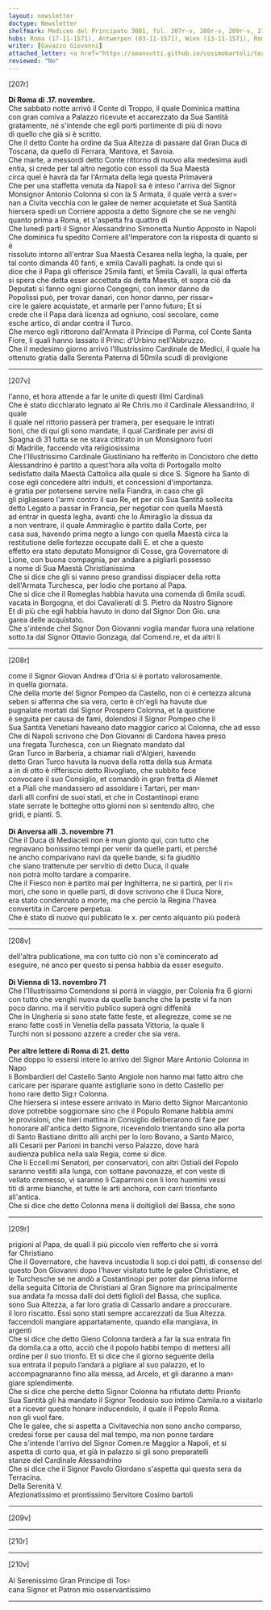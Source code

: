 ```yaml
---
layout: newsletter
doctype: Newsletter
shelfmark: Mediceo del Principato 3081, fol. 207r-v, 208r-v, 209r-v, 210r-v
hubs: Roma (17-11-1571), Antwerpen (03-11-1571), Wien (13-11-1571), Roma (21-11-1571)
writer: [Gavazzo Giovanni]
attached_letter: <a href="https://smansutti.github.io/cosimobartoli/texts/2980_063/">2980_063</a>
reviewed: "No"
---
```


[207r]  
  
  
<strong>Di Roma di .17. novembre.</strong>  
Che sabbato notte arrivò il Conte di Troppo, il quale Dominica mattina  
con gran comiva a Palazzo ricevute et accarezzato da Sua Santità  
gratamente, né s'intende che egli porti portimente di più di novo  
di quello che già si è scritto.  
Che il detto Conte ha ordine da Sua Altezza di passare dal Gran Duca di  
Toscana, da quello di Ferrara, Mantova, et Savoia.  
Che marte, a messordi detto Conte rittorno di nuovo alla medesima audi  
entia, si crede per tal altro negotio con essoli da Sua Maestà  
circa quel è havrà da far l'Armata della lega questa Primavera  
Che per una staffetta venuta da Napoli sa è inteso l'arriva del Signor  
Monsignor Antonio Colonna si con la S Armata, il quale verrà a sver=  
nan a Civita vecchia con le galee de nemer acquietate et Sua Santità  
hiersera spedi un Corriere apposta a detto Signore che se ne venghi  
quanto prima a Roma, et s'aspetta fra quattro di  
Che lunedì partì il Signor Alessandrino Simonetta Nuntio Apposto in Napoli  
Che dominica fu spedito Corriere all'Imperatore con la risposta di quanto si è  
rissoluto intorno all'entrar Sua Maestà Cesarea nella legha, la quale, per  
tal conto dimanda 40 fanti, e xmila Cavalli paghati. la onde qui si  
dice che il Papa gli offerisce 25mila fanti, et 5mila Cavalli, la qual offerta  
si spera che detta esser accettata da detta Maestà, et sopra ciò da  
Deputati si fanno ogni giorno Congegni, con inmor danno de  
Popolissi può, per trovar danari, con honor danno, per rissar=  
cire le galere acquistate, et armarle per l'anno futuro; Et si  
crede che il Papa darà licenza ad ogniuno, così secolare, come  
esche artico, di andar contra il Turco.  
Che merco egli rittorono dall'Armata il Principe di Parma, col Conte Santa  
Fiore, li quali hanno lassato il Princ: d'Urbino nell'Abbruzzo.  
Che il medesimo giorno arrivò l'Illustrissimo Cardinale de Medici, il quale ha  
ottenuto gratia dalla Serenta Paterna di 50mila scudi di provigione  
  
---  

[207v]  
  
  
l'anno, et hora attende a far le unite di questi Illmi Cardinali  
Che è stato dicchiarato legnato al Re Chris.mo il Cardinale Alessandrino, il quale  
il quale nel rittorio passerà per tramera, per esequare le intrati  
tioni, che di qui gli sono mandate, il qual Cardinale per avisi di  
Spagna di 31 tutta se ne stava cittirato in un Monsignoro fuori  
di Madrille, faccendo vita religiosissima  
Che l'Illustrissimo Cardinale Giustiniano ha refferito in Concistoro che detto  
Alessandrino è partito a quest’hora alla volta di Portogallo molto  
sedisfatto dalla Maestà Cattolica alla quale si dice S. Signore ha Santo di  
cose egli concedere altri indulti, et concessioni d'importanza.  
è gratia per potersene servire nella Fiandra, in caso che gli  
gli pigliassero l'armi contro il suo Re, et per ciò Sua Santità sollecita  
detto Legato a passar in Francia, per negotiar con quella Maestà  
ad entrar in questa legha, avanti che lo Amiraglio la dissua da  
a non ventrare, il quale Ammiraglio è partito dalla Corte, per  
casa sua, havendo prima negto a lungo con quella Maestà circa la  
restitutione delle fortezze occupate dalli E. et che a questo  
effetto era stato deputato Monsignor di Cosse, gra Governatore di  
Lione, con buona compagnia, per andare a pigliarli possesso  
a nome di Sua Maestà Christianissima  
Che si dice che gli si vanno preso grandissi dispiacer della rotta  
dell'Armata Turchesca, per lodio che portano al Papa.  
Che si dice che il Romeglas habbia havuta una comenda di 6mila scudi.  
vacata in Borgogna, et doi Cavalierati di S. Pietro da Nostro Signore  
Et di più che egli habbia havuto in dono dal Signor Don Gio. una  
garea delle acquistato.  
Che s'intende chel Signor Don Giovanni voglia mandar fuora una relatione  
sotto.ta dal Signor Ottavio Gonzaga, dal Comend.re, et da altri li  
  
---  

[208r]  
  
  
come il Signor Giovan Andrea d'Oria si è portato valorosamente.  
in quella giornata.  
Che della morte del Signor Pompeo da Castello, non ci è certezza alcuna  
seben si afferma che sia vera, certo è ch'egli ha havute due  
pugnalate mortati dal Signor Prospero Colonna, et la quistione  
è seguita per causa de fami, dolendosi il Signor Pompeo che li  
Sua Santità Venetiani haveano dato maggior carico al Colonna, che ad esso  
Che di Napoli scrivono che Don Giovanni di Cardona havea preso  
una fregata Turchesca, con un Riegnato mandato dal  
Gran Turco in Barberia, a chiamar riali d'Algieri, havendo  
detto Gran Turco havuta la nuova della rotta della sua Armata  
a in di otto è rifferiscio detto Rivogliato, che subbito fece  
convocare il suo Consiglio, et comandò in gran fretta di Alemet  
et a Piali che mandassero ad assoldare i Tartari, per man꞊  
darli alli confini de suoi stati, et che in Costantinopi erano  
state serrate le botteghe otto giorni non si sentendo altro, che  
gridi, e pianti. S.  
<br/><strong>Di Anversa alli .3. novembre 71</strong>  
Che il Duca di Mediaceli non è mun gionto qui, con tutto che  
regnavano bonissimo tempi per venir da quelle parti, et perché  
ne ancho comparivano navi da quelle bande, si fa giuditio  
che siano trattenute per servitio di detto Duca, il quale  
non potrà molto tardare a comparire.  
Che il Fiesco non è partito mai per Inghilterra, ne si partirà, per li ri=  
mori, che sono in quelle parti, di dove scrivono che il Duca Nore,  
era stato condennato a morte, ma che perciò la Regina l'havea  
convertita in Carcere perpetua.  
Che è stato di nuovo qui publicato le x. per cento alquanto più poderà  
  
---  

[208v]  
  
  
dell'altra publicatione, ma con tutto ciò non s'è comincerato ad  
eseguire, né anco per questo si pensa habbia da esser eseguito.  
<br/><strong>Di Vienna di 13. novembro 71</strong>  
Che l'Illustrissimo Comendone si porrà in viaggio, per Colonia fra 6 giorni  
con tutto che venghi nuova da quelle banche che la peste vi fa non  
poco danno. ma il servitio publico superà ogni diffenità  
Che in Ungheria si sono state fatte feste, et allegrezze, come se ne  
erano fatte costi in Venetia della passata Vittoria, la quale li  
Turchi non si possono azzere a creder che sia vera.  
<br/><strong>Per altre lettere di Roma di 21. detto</strong>  
Che doppo lo essersi intere lo arrivo del Signor Mare Antonio Colonna in Napo  
li Bombardieri del Castello Santo Angiole non hanno mai fatto altro che  
caricare per isparare quante astigliarie sono in detto Castello per  
hono rare detto Sig:r Colonna.  
Che hiersera si intese essere arrivato in Mario detto Signor Marcantonio  
dove potrebbe soggiornare sino che il Populo Romane habbia ammi  
le provisioni, che hieri mattina in Consiglio deliberarono di fare per  
honorare all'antica detto Signore, ricevendolo trientando sino alla porta  
di Santo Bastiano diritto alli archi per lo loro Bovano, a Santo Marco,  
alli Cesarii per Parioni in banchi verso Palazzo, dove harà  
audienza publica nella sala Regia, come si dice.  
Che li Eccell:mi Senatori, per conservatori, con altri Ostiali del Popolo  
saranno vestiti alla lunga, con sottane pavonazze, et con veste di  
vellato cremesso, vi saranno li Caparroni con li loro huomini vessi  
titi di arme bianche, et tutte le arti anchora, con carri trionfanto  
all'antica.  
Che si dice che detto Colonna mena li doitiglioli del Bassa, che sono  
  
---  

[209r]  
  
  
prigioni al Papa, de quali il più piccolo vien refferto che si vorrà  
far Christiano  
Che il Governatore, che haveva incustodia li sop.ci doi patti, di consenso del  
questo Don Giovanni dopo l'haver visitato tutte le galee Christiane, et  
le Turchesche se ne andò a Costantinopi per poter dar piena informe  
della seguita Cittoria de Christiani al Gran Signore ma principalmente  
sua andata fa mossa dalli doi detti figlioli del Bassa, che suplica.  
sono Sua Altezza, a far loro gratia di Cassarlo andare a proccurare.  
il loro riscatto. Essi sono stati sempre accarezzati da Sua Altezza.  
faccendoli mangiare appartatamente, quando ella mangiava, in  
argenti  
Che si dice che detto Gieno Colonna tarderà a far la sua entrata fin  
da domila.ca a otto, acciò che il popolo habbi tempo di mettersi alli  
ordine per il suo trionfo. Et si dice che il giorno seguente della  
sua entrata il populo l’andarà a pigliare al suo palazzo, et lo  
accompagnaranno fino alla messa, ad Arcelo, et gli daranno a man꞊  
giare splendimente.  
Che si dice che perche detto Signor Colonna ha rifiutato detto Prionfo  
Sua Santità gli hà mandato il Signor Teodosio suo intimo Camila.ro a visitarlo  
et a ricever questo honare inducendolo, il quale il Popolo Roma.  
non gli vuol fare.  
Che le galee, che si aspetta a Civitavechia non sono ancho comparso,  
credesi forse per causa del mal tempo, ma non ponne tardare  
Che s'intende l'arrivo del Signor Comen.re Maggior a Napoli, et si  
aspetta di corto qua, et già in palazzo si gli sono preparatelli  
stanze del Cardinale Alessandrino  
Che si dice che il Signor Pavolo Giordano s'aspetta qui questa sera da  
Terracina.  
Della Serenità V.  
Afezionatissimo et prontissimo Servitore Cosimo bartoli  
  
---  

[209v]  
  
  
  
---  

[210r]  
  
  
  
---  

[210v]  
  
  
Al Serenissimo Gran Principe di Tos꞊  
cana Signor et Patron mio osservantissimo  
  
---  

